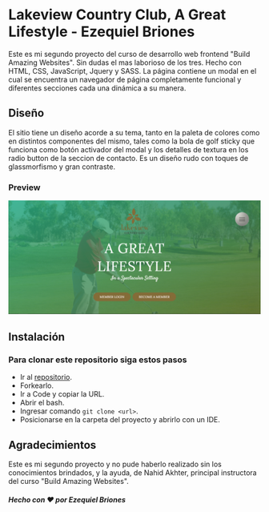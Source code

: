 # Lakeview Country Club, A Great Lifestyle - Ezequiel Briones

Este es mi segundo proyecto del curso de desarrollo web frontend "Build Amazing Websites". Sin dudas el mas laborioso de los tres. Hecho con HTML, CSS, JavaScript, Jquery y SASS. La página contiene un modal en el cual se encuentra un navegador de página completamente funcional y diferentes secciones cada una dinámica a su manera.

## Diseño

El sitio tiene un diseño acorde a su tema, tanto en la paleta de colores como en distintos componentes del mismo, tales como la bola de golf sticky que funciona como botón activador del modal y los detalles de textura en los radio button de la seccion de contacto. Es un diseño rudo con toques de glassmorfismo y gran contraste.

### Preview

![Imagen](https://github.com/EzequielBriones/Lakeview/blob/main/img/land-screenshoot.png)

## Instalación

### Para clonar este repositorio siga estos pasos

- Ir al [repositorio](https://github.com/EzequielBriones/Lakeview).
- Forkearlo.
- Ir a Code y copiar la URL.
- Abrir el bash.
- Ingresar comando `git clone <url>`.
- Posicionarse en la carpeta del proyecto y abrirlo con un IDE.

## Agradecimientos

Este es mi segundo proyecto y no pude haberlo realizado sin los conocimientos brindados, y la ayuda, de Nahid Akhter, principal instructora del curso "Build Amazing Websites".

##### Hecho con ❤️ por Ezequiel Briones
